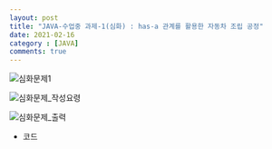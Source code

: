```yaml
---
layout: post
title: "JAVA-수업중 과제-1(심화) : has-a 관계를 활용한 자동차 조립 공정"
date: 2021-02-16
category : [JAVA]
comments: true
---
```

![심화문제1](https://user-images.githubusercontent.com/65608960/108067478-2c976980-70a4-11eb-85ae-37e9e428f5dc.JPG)

![심화문제_작성요령](https://user-images.githubusercontent.com/65608960/108067479-2d300000-70a4-11eb-9c41-991a11f656f4.JPG)

![심화문제_출력](https://user-images.githubusercontent.com/65608960/108067475-2bfed300-70a4-11eb-998a-c3d7c7aa2d4c.JPG)

- 코드
    ```java
    ```
